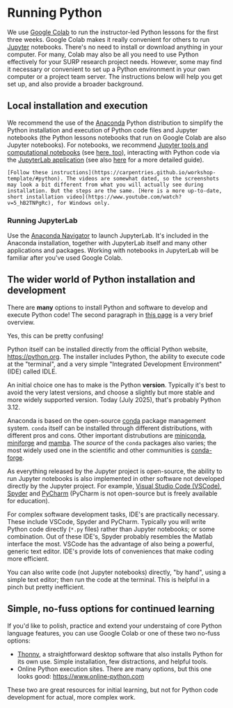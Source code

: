 # Running Python

We use [Google Colab](https://colab.google) to run the instructor-led Python lessons for the first three weeks. Google Colab makes it really convenient for others to run [Jupyter](https://docs.jupyter.org/en/latest/what_is_jupyter.html) notebooks. There's no need to install or download anything in your computer. For many, Colab may also be all you need to use Python effectively for your SURP research project needs. However, some may find it necessary or convenient to set up a Python environment in your own computer or a project team server. The instructions below will help you get set up, and also provide a broader background.


## Local installation and execution

We recommend the use of the [Anaconda](https://www.anaconda.com/download) Python distribution to simplify the Python installation and execution of Python code files and Jupyter notebooks (the Python lessons notebooks that run on Google Colab are also Jupyter notebooks). For notebooks, we recommend [Jupyter tools and computational notebooks](https://docs.jupyter.org) (see [here, too](https://foundations.projectpythia.org/foundations/getting-started-jupyter.html)), interacting with Python code via the [JupyterLab application](https://swcarpentry.github.io/python-novice-gapminder/01-run-quit.html#starting-jupyterlab) (see also [here](https://foundations.projectpythia.org/foundations/jupyterlab.html) for a more detailed guide).

```{admonition} Istalling Anaconda in your computer
[Follow these instructions](https://carpentries.github.io/workshop-template/#python). The videos are somewhat dated, so the screenshots may look a bit different from what you will actually see during installation. But the steps are the same. [Here is a more up-to-date, short installation video](https://www.youtube.com/watch?v=5_hB2TNPgRc), for Windows only.
```

### Running JupyterLab

Use the [Anaconda Navigator](https://www.anaconda.com/docs/tools/anaconda-navigator/main) to launch JupyterLab. It's included in the Anaconda installation, together with JupyterLab itself and many other applications and packages. Working with notebooks in JupyterLab will be familiar after you've used Google Colab.

## The wider world of Python installation and development

There are **many** options to install Python and software to develop and execute Python code! The second paragraph in [this page](https://swcarpentry.github.io/python-novice-gapminder/01-run-quit.html) is a very brief overview. 

Yes, this can be pretty confusing!

Python itself can be installed directly from the official Python website, https://python.org. The installer includes Python, the ability to execute code at the "terminal", and a very simple "Integrated Development Environment" (IDE) called IDLE.

An initial choice one has to make is the Python **version**. Typically it's best to avoid the very latest versions, and choose a slightly but more stable and more widely supported version. Today (July 2025), that's probably Python 3.12.

Anaconda is based on the open-source [conda](https://conda.org/) package management system. `conda` itself can be installed through different distributions, with different pros and cons. Other important distrubutions are [miniconda](https://www.anaconda.com/docs/getting-started/miniconda/main), [miniforge](https://conda-forge.org/download/) and [mamba](https://mamba.readthedocs.io). The *source* of the `conda` packages also varies; the most widely used one in the scientific and other communities is [conda-forge](https://conda-forge.org/).

As everything released by the Jupyter project is open-source, the ability to run Jupyter notebooks is also implemented in other software not developed directly by the Jupyter project. For example, [Visual Studio Code (VSCode)](https://code.visualstudio.com/), [Spyder](https://www.spyder-ide.org/) and [PyCharm](https://www.jetbrains.com/pycharm/) (PyCharm is not open-source but is freely available for education).

For complex software development tasks, IDE's are practically necessary. These include VSCode, Spyder and PyCharm. Typically you will write Python code directly (`*.py` files) rather than Jupyter notebooks; or some combination. Out of these IDE's, Spyder probably resembles the Matlab interface the most. VSCode has the advantage of also being a powerful, generic text editor. IDE's provide lots of conveniences that make coding more efficient.

You can also write code (not Jupyter notebooks) directly, "by hand", using a simple text editor; then run the code at the terminal. This is helpful in a pinch but pretty inefficient.

## Simple, no-fuss options for continued learning

If you'd like to polish, practice and extend your understaing of core Python language features, you can use Google Colab or one of these two no-fuss options:

- [Thonny](https://thonny.org), a straightforward desktop software that also installs Python for its own use. Simple installation, few distractions, and helpful tools.
- Online Python execution sites. There are many options, but this one looks good: https://www.online-python.com

These two are great resources for initial learning, but not for Python code development for actual, more complex work.

